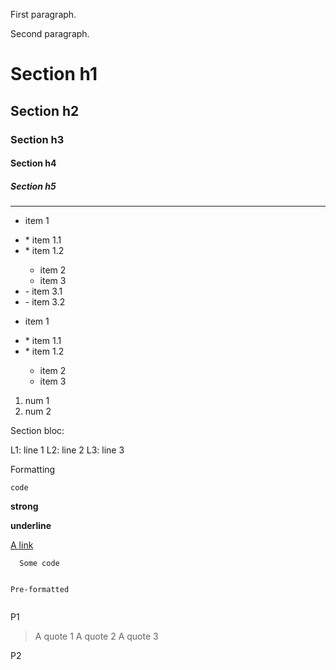 <p>First paragraph.</p><p>Second paragraph.</p><h1>Section h1</h1><h2>Section h2</h2><h3>Section h3</h3><h4>Section h4</h4><h5>Section h5</h5><hr><ul><li>item 1</li></ul><ul><li>* item 1.1</li><li>* item 1.2</li><ul><li>item 2</li><li>item 3</li></ul><li>- item 3.1</li><li>- item 3.2</li></ul><ul><li>item 1</li></ul><ul><li>* item 1.1</li><li>* item 1.2</li><ul><li>item 2</li><li>item 3</li></ul></ul><ol><li>num 1</li><li>num 2</li></ol><p>Section bloc:</p><p>L1: line 1 L2: line 2 L3: line 3</p><p>Formatting</p><p><code>code</code></p><p><strong>strong</strong></p><p><strong>underline</strong></p><p><a href="https://link-url/">A link</a></p><pre><code>  Some code

  Pre-formatted
</code></pre><p> P1</p><blockquote><p>A quote 1 A quote 2 A quote 3</p></blockquote><p> P2</p>
